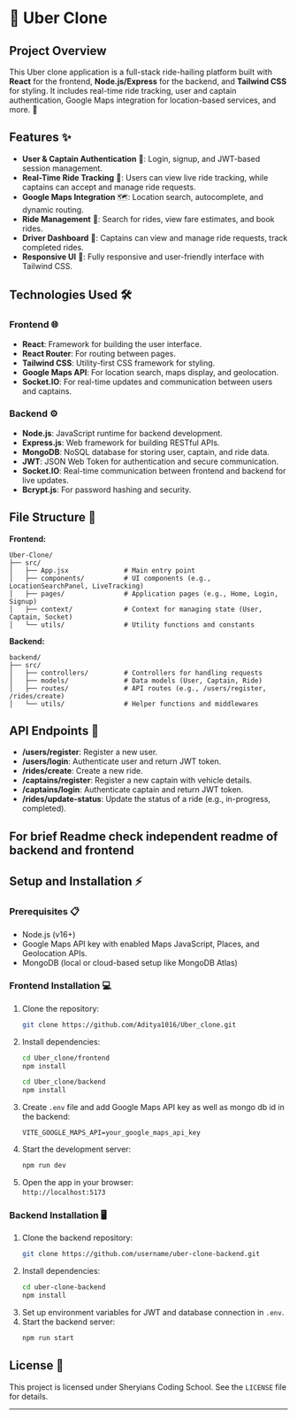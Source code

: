 # 🚗 Uber Clone

## Project Overview
This Uber clone application is a full-stack ride-hailing platform built with **React** for the frontend, **Node.js/Express** for the backend, and **Tailwind CSS** for styling. It includes real-time ride tracking, user and captain authentication, Google Maps integration for location-based services, and more. 🚖

## Features ✨
- **User & Captain Authentication** 🔐: Login, signup, and JWT-based session management.
- **Real-Time Ride Tracking** 📍: Users can view live ride tracking, while captains can accept and manage ride requests.
- **Google Maps Integration** 🗺️: Location search, autocomplete, and dynamic routing.
- **Ride Management** 🚗: Search for rides, view fare estimates, and book rides.
- **Driver Dashboard** 🧭: Captains can view and manage ride requests, track completed rides.
- **Responsive UI** 📱: Fully responsive and user-friendly interface with Tailwind CSS.

## Technologies Used 🛠️

### Frontend 🌐
- **React**: Framework for building the user interface.
- **React Router**: For routing between pages.
- **Tailwind CSS**: Utility-first CSS framework for styling.
- **Google Maps API**: For location search, maps display, and geolocation.
- **Socket.IO**: For real-time updates and communication between users and captains.

### Backend ⚙️
- **Node.js**: JavaScript runtime for backend development.
- **Express.js**: Web framework for building RESTful APIs.
- **MongoDB**: NoSQL database for storing user, captain, and ride data.
- **JWT**: JSON Web Token for authentication and secure communication.
- **Socket.IO**: Real-time communication between frontend and backend for live updates.
- **Bcrypt.js**: For password hashing and security.

## File Structure 📂

**Frontend:**
```
Uber-Clone/
├── src/
│   ├── App.jsx              # Main entry point
│   ├── components/          # UI components (e.g., LocationSearchPanel, LiveTracking)
│   ├── pages/               # Application pages (e.g., Home, Login, Signup)
│   ├── context/             # Context for managing state (User, Captain, Socket)
│   └── utils/               # Utility functions and constants
```

**Backend:**
```
backend/
├── src/
│   ├── controllers/         # Controllers for handling requests
│   ├── models/              # Data models (User, Captain, Ride)
│   ├── routes/              # API routes (e.g., /users/register, /rides/create)
│   └── utils/               # Helper functions and middlewares
```

## API Endpoints 📝
- **/users/register**: Register a new user.
- **/users/login**: Authenticate user and return JWT token.
- **/rides/create**: Create a new ride.
- **/captains/register**: Register a new captain with vehicle details.
- **/captains/login**: Authenticate captain and return JWT token.
- **/rides/update-status**: Update the status of a ride (e.g., in-progress, completed).

## For brief Readme check independent readme of backend and frontend

## Setup and Installation ⚡

### Prerequisites 📋
- Node.js (v16+)
- Google Maps API key with enabled Maps JavaScript, Places, and Geolocation APIs.
- MongoDB (local or cloud-based setup like MongoDB Atlas)

### Frontend Installation 💻
1. Clone the repository:
   ```bash
   git clone https://github.com/Aditya1016/Uber_clone.git
   ```
2. Install dependencies:
   ```bash
   cd Uber_clone/frontend
   npm install

   cd Uber_clone/backend
   npm install
   ```
3. Create `.env` file and add Google Maps API key as well as mongo db id in the backend:
   ```env
   VITE_GOOGLE_MAPS_API=your_google_maps_api_key
   ```
4. Start the development server:
   ```bash
   npm run dev
   ```
5. Open the app in your browser:  
   `http://localhost:5173`

### Backend Installation 🖥️
1. Clone the backend repository:
   ```bash
   git clone https://github.com/username/uber-clone-backend.git
   ```
2. Install dependencies:
   ```bash
   cd uber-clone-backend
   npm install
   ```
3. Set up environment variables for JWT and database connection in `.env`.
4. Start the backend server:
   ```bash
   npm run start
   ```

## License 📜
This project is licensed under Sheryians Coding School. See the `LICENSE` file for details.

---
